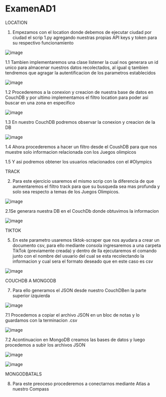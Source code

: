 # ExamenAD1
LOCATION
1. Empezamos con el location donde debemos de ejecutar ciudad por ciudad el scrip 1.py agregando nuestras propias API keys y token para su respectivo funcionamiento


![image](https://user-images.githubusercontent.com/66786471/127721665-f80de87d-65ca-4fe6-a4cb-070ca69af102.png)

1.1 Tambien implementaremos una clase listener la cual nos generara un id unico para almacenar nuestros datos recolectados, al igual q tambien tendremos que agragar la autentificacion de los parametros establecidos

![image](https://user-images.githubusercontent.com/66786471/127721750-b90d4f35-9ecf-4d61-9353-241f67057590.png)

1.2 Procederemos a la conexion y creacion de nuestra base de datos en CouchDB y por ultimo implementamos el filtro location para poder asi buscar en una zona en especifico

![image](https://user-images.githubusercontent.com/66786471/127721819-9d23b3a2-03e9-41cd-809a-293373dae9b9.png)

1.3 En nuestro CouchDB podremos observar la conexion y creacion de la DB

![image](https://user-images.githubusercontent.com/66786471/127721867-3f4a729e-3079-4026-b831-06c0413e1ed0.png)

1.4 Ahora procederemos a hacer un filtro desde el CoushDB para que nos muestre solo informacion relacionada con los Juegos olimpicos


1.5 Y asi podremos obtener los usuarios relacionados con el #Olympics


TRACK

2. Para este ejercicio usaremos el mismo scrip con la diferencia de que aumentaremos el filtro track para que su busqueda sea mas profunda y solo sea respecto a temas de los Juegos Olimpicos.

![image](https://user-images.githubusercontent.com/66786471/127723121-08b3bcd1-2b19-406e-9bc3-16c9551494ec.png)

2.1Se generara nuestra DB en el CouchDb donde obtuvimos la informacion

![image](https://user-images.githubusercontent.com/66786471/127723200-bb4dadba-a7af-4064-8ade-537cc4d7929b.png)


TIKTOK

5. En este parametro usaremos tiktok-scraper que nos ayudara a crear un documento csv, para ello mediante consola ingresaremos a una carpeta TikTok (previamente creada) y dentro de lla ejecutaremos el comando junto con el nombre del usuario del cual se esta recolectando la informacion y cual sera el formato deseado que en este caso es csv

![image](https://user-images.githubusercontent.com/66786471/127723983-62d26de8-5394-4d4f-b127-ad073a61baaa.png)


COUCHDB A MONGODB

7. Para ello generamos el JSON desde nuestro CouchDBen la parte superior izquierda

![image](https://user-images.githubusercontent.com/66786471/127725027-75614440-103e-4644-970a-c6fcf7d54478.png)

7.1 Procedemos a copiar el archivo JSON en un bloc de notas y lo guardamos con la terminacion .csv

![image](https://user-images.githubusercontent.com/66786471/127725122-727e03fc-e787-4d82-9d2f-363e7f445b0e.png)

7.2 Acontinuacion en MongoDB creamos las bases de datos y luego procedemos a subir los archivos JSON

![image](https://user-images.githubusercontent.com/66786471/127725215-1b8e2f31-ca87-4a70-bf1e-d31336621dea.png)

![image](https://user-images.githubusercontent.com/66786471/127725271-931e9c57-0573-4d6e-9210-485229d4ecfd.png)


MONGODBATALS

8. Para este preoceso procederemos a conectarnos mediante Atlas a nuestro Compass


